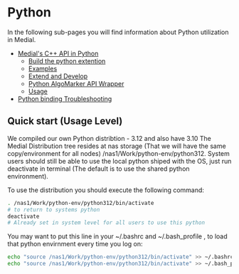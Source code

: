 # Python
In the following sub-pages you will find information about Python utilization in Medial.
 
- [Medial's C++ API in Python](Medial's%20C++%20API%20in%20Python)
  - [Build the python extention](/Python/Build%20the%20python%20extention)
  - [Examples](/Python/Examples)
  - [Extend and Develop](/Python/Extend%20and%20Develop)
  - [Python AlgoMarker API Wrapper](/Python/Python%20AlgoMarker%20API%20Wrapper)
  - [Usage](/Python/Usage)
- [Python binding Troubleshooting](Python%20binding%20Troubleshooting)

## Quick start (Usage Level)

We compiled our own Python distribtion - 3.12 and also have 3.10
The Medial Distribution tree resides at nas storage (That we will have the same copy/environment for all nodes) /nas1/Work/python-env/python312.
System users should still be able to use the local python shiped with the OS, just run deactivate in terminal (The default is to use the shared python environment).

To use the distribution you should execute the following command:
```bash
. /nas1/Work/python-env/python312/bin/activate
# to return to systems python
deactivate
# Already set in system level for all users to use this python
```

You may want to put this line in your ~/.bashrc and ~/.bash_profile , to load that python envirnment every time you log on:
```bash
echo "source /nas1/Work/python-env/python312/bin/activate" >> ~/.bashrc
echo "source /nas1/Work/python-env/python312/bin/activate" >> ~/.bash_profile
```